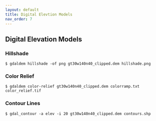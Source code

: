 ```yaml
---
layout: default
title: Digital Elevtion Models
nav_order: 7
---
```


## Digital Elevation Models

### Hillshade

```
$ gdaldem hillshade -of png gt30w140n40_clipped.dem hillshade.png
```

### Color Relief

```
$ gdaldem color-relief gt30w140n40_clipped.dem colorramp.txt color_relief.tif
```

### Contour Lines

```
$ gdal_contour -a elev -i 20 gt30w140n40_clipped.dem contours.shp

```
